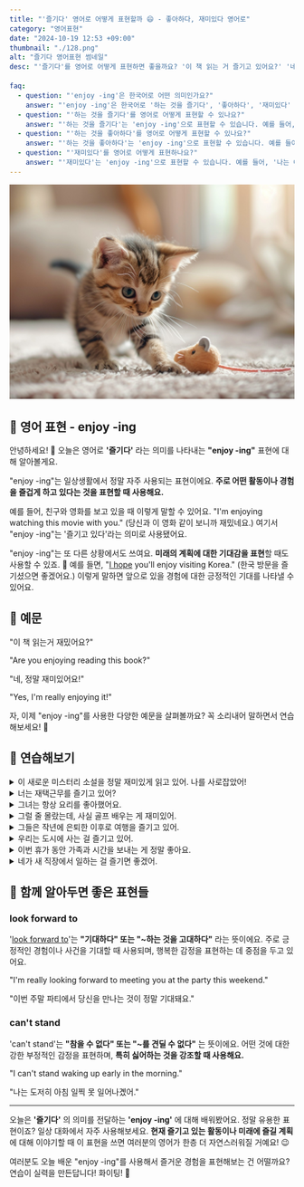```yaml
---
title: "'즐기다' 영어로 어떻게 표현할까 😄 - 좋아하다, 재미있다 영어로"
category: "영어표현"
date: "2024-10-19 12:53 +09:00"
thumbnail: "./128.png"
alt: "즐기다 영어표현 썸네일"
desc: "'즐기다'를 영어로 어떻게 표현하면 좋을까요? '이 책 읽는 거 즐기고 있어요?' '네, 정말 재미있어요!' 등을 영어로 표현하는 법을 배워봅시다. 다양한 예문을 통해서 연습하고 본인의 표현으로 만들어 보세요."

faq:
  - question: "'enjoy -ing'은 한국어로 어떤 의미인가요?"
    answer: "'enjoy -ing'은 한국어로 '하는 것을 즐기다', '좋아하다', '재미있다' 등으로 번역될 수 있습니다. 어떤 활동이나 경험을 즐기는 감정을 표현할 때 사용합니다."
  - question: "'하는 것을 즐기다'를 영어로 어떻게 표현할 수 있나요?"
    answer: "'하는 것을 즐기다'는 'enjoy -ing'으로 표현할 수 있습니다. 예를 들어, '나는 영화 보는 것을 즐겨'는 'I enjoy watching movies'로 말할 수 있습니다."
  - question: "'하는 것을 좋아하다'를 영어로 어떻게 표현할 수 있나요?"
    answer: "'하는 것을 좋아하다'는 'enjoy -ing'으로 표현할 수 있습니다. 예를 들어, '그녀는 독서하는 것을 좋아해'는 'She enjoys reading'으로 말할 수 있습니다."
  - question: "'재미있다'를 영어로 어떻게 표현하나요?"
    answer: "'재미있다'는 'enjoy -ing'으로 표현할 수 있습니다. 예를 들어, '나는 이 게임이 정말 재미있어'는 'I'm really enjoying this game'으로 표현할 수 있습니다."
---
```


![호기심 많은 아기 고양이](./128-1.jpeg)

## 🌟 영어 표현 - enjoy -ing

안녕하세요! 👋 오늘은 영어로 **'즐기다'** 라는 의미를 나타내는 **"enjoy -ing"** 표현에 대해 알아볼게요.

"enjoy -ing"는 일상생활에서 정말 자주 사용되는 표현이에요. **주로 어떤 활동이나 경험을 즐겁게 하고 있다는 것을 표현할 때 사용해요.**

예를 들어, 친구와 영화를 보고 있을 때 이렇게 말할 수 있어요. "I'm enjoying watching this movie with you." (당신과 이 영화 같이 보니까 재밌네요.) 여기서 "enjoy -ing"는 '즐기고 있다'라는 의미로 사용됐어요.

"enjoy -ing"는 또 다른 상황에서도 쓰여요. **미래의 계획에 대한 기대감을 표현**할 때도 사용할 수 있죠. 🎉 예를 들면, "[I hope](/blog/성공하면-좋겠어-영어표현/) you'll enjoy visiting Korea." (한국 방문을 즐기셨으면 좋겠어요.) 이렇게 말하면 앞으로 있을 경험에 대한 긍정적인 기대를 나타낼 수 있어요.

<script async src="https://pagead2.googlesyndication.com/pagead/js/adsbygoogle.js?client=ca-pub-1465612013356152"
     crossorigin="anonymous"></script>
<!-- engple-horizontal-ad -->

<ins class="adsbygoogle"
     style="display:block"
     data-ad-client="ca-pub-1465612013356152"
     data-ad-slot="2106896038"
     data-ad-format="auto"
     data-full-width-responsive="true"></ins>

<script>
     (adsbygoogle = window.adsbygoogle || []).push({});
</script>

## 📖 예문

"이 책 읽는거 재밌어요?"

"Are you enjoying reading this book?"

"네, 정말 재미있어요!"

"Yes, I'm really enjoying it!"

자, 이제 "enjoy -ing"를 사용한 다양한 예문을 살펴볼까요? 꼭 소리내어 말하면서 연습해보세요! 🚀

## 💬 연습해보기

<details>
<summary>이 새로운 미스터리 소설을 정말 재미있게 읽고 있어. 나를 사로잡았어!</summary>
<span>I'm really enjoying reading this new mystery novel. It's got me hooked!</span>
</details>

<details>
<summary>너는 재택근무를 즐기고 있어?</summary>
<span>Are you enjoying working from home?</span>
</details>

<details>
<summary>그녀는 항상 요리를 좋아했어요.</summary>
<span>She's always enjoyed cooking.</span>
</details>

<details>
<summary>그럴 줄 몰랐는데, 사실 골프 배우는 게 재미있어.</summary>
<span>I didn't think I would, but I'm actually enjoying learning to play golf.</span>
</details>

<details>
<summary>그들은 작년에 은퇴한 이후로 여행을 즐기고 있어.</summary>
<span>They've been enjoying traveling since they retired last year.</span>
</details>

<details>
<summary>우리는 도시에 사는 걸 즐기고 있어.</summary>
<span>We're enjoying living in the city..</span>
</details>

<details>
<summary>이번 휴가 동안 가족과 시간을 보내는 게 정말 좋아요.</summary>
<span>I'm really enjoying <a href="/blog/in-english/258.spend/">spending</a> time with my family during this vacation.</span>
</details>

<details>
<summary>네가 새 직장에서 일하는 걸 즐기면 좋겠어.</summary>
<span><a href="/blog/성공하면-좋겠어-영어표현/">I hope</a> you enjoy working at your new job.</span>
</details>

## 🤝 함께 알아두면 좋은 표현들

### look forward to

'[look forward to](/blog/in-english/224.look-forward-to/)'는 **"기대하다" 또는 "~하는 것을 고대하다"** 라는 뜻이에요. 주로 긍정적인 경험이나 사건을 기대할 때 사용되며, 행복한 감정을 표현하는 데 중점을 두고 있어요.

"I'm really looking forward to meeting you at the party this weekend."

"이번 주말 파티에서 당신을 만나는 것이 정말 기대돼요."

### can't stand

'can't stand'는 **"참을 수 없다" 또는 "~를 견딜 수 없다"** 는 뜻이에요. 어떤 것에 대한 강한 부정적인 감정을 표현하며, **특히 싫어하는 것을 강조할 때 사용해요.**

"I can't stand waking up early in the morning."

"나는 도저히 아침 일찍 못 일어나곘어."

---

오늘은 **'즐기다'** 의 의미를 전달하는 **'enjoy -ing'** 에 대해 배워봤어요. 정말 유용한 표현이죠? 일상 대화에서 자주 사용해보세요. **현재 즐기고 있는 활동이나 미래에 즐길 계획**에 대해 이야기할 때 이 표현을 쓰면 여러분의 영어가 한층 더 자연스러워질 거예요! 😉

여러분도 오늘 배운 "enjoy -ing"를 사용해서 즐거운 경험을 표현해보는 건 어떨까요? 연습이 실력을 만든답니다! 화이팅! 💪
